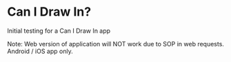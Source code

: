 # Can I Draw In?
Initial testing for a Can I Draw In app

Note: Web version of application will NOT work due to SOP in web requests. Android / iOS app only.